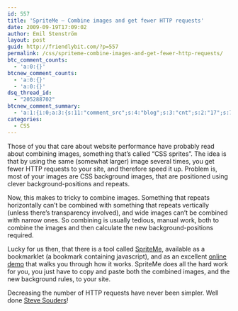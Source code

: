 ```yaml
---
id: 557
title: 'SpriteMe – Combine images and get fewer HTTP requests'
date: 2009-09-19T17:09:02
author: Emil Stenström
layout: post
guid: http://friendlybit.com/?p=557
permalink: /css/spriteme-combine-images-and-get-fewer-http-requests/
btc_comment_counts:
  - 'a:0:{}'
btcnew_comment_counts:
  - 'a:0:{}'
  - 'a:0:{}'
dsq_thread_id:
  - "205288702"
btcnew_comment_summary:
  - 'a:1:{i:0;a:3:{s:11:"comment_src";s:4:"blog";s:3:"cnt";s:2:"17";s:7:"enabled";s:1:"0";}}'
categories:
  - CSS
---
```

Those of you that care about website performance have probably read about combining images, something that&#8217;s called &#8220;CSS sprites&#8221;. The idea is that by using the same (somewhat larger) image several times, you get fewer HTTP requests to your site, and therefore speed it up. Problem is, most of your images are CSS background images, that are positioned using clever background-positions and repeats.

Now, this makes to tricky to combine images. Something that repeats horizontally can&#8217;t be combined with something that repeats vertically (unless there&#8217;s transparency involved), and wide images can&#8217;t be combined with narrow ones. So combining is usually tedious, manual work, both to combine the images and then calculate the new background-positions required.

Lucky for us then, that there is a tool called [SpriteMe](http://spriteme.org/), available as a bookmarklet (a bookmark containing javascript), and as an excellent [online demo](http://spriteme.org/demo.php) that walks you through how it works. SpriteMe does all the hard work for you, you just have to copy and paste both the combined images, and the new background rules, to your site.

Decreasing the number of HTTP requests have never been simpler. Well done [Steve Souders](http://www.stevesouders.com/)!

